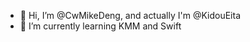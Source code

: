 - 👋 Hi, I’m @CwMikeDeng, and actually I'm @KidouEita
- 🌱 I’m currently learning KMM and Swift

<!---
CwMikeDeng/CwMikeDeng is a ✨ special ✨ repository because its `README.md` (this file) appears on your GitHub profile.
You can click the Preview link to take a look at your changes.
--->
